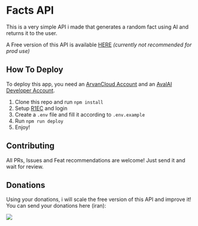 # Facts API
This is a very simple API i made that generates a random fact using AI and returns it to the user.

A Free version of this API is available [HERE](https://funfact.amirparsab9.arvanedge.ir/) *(currently not recommended for prod use)*

## How To Deploy
To deploy this app, you need an [ArvanCloud Account](https://panel.arvancloud.ir) and an [AvalAI Developer Account](https://chat.avalai.ir/platform/home).

1. Clone this repo and run `npm install`
2. Setup [R1EC](https://www.npmjs.com/package/r1ec) and login
3. Create a `.env` file and fill it according to `.env.example`
4. Run `npm run deploy`
5. Enjoy!

## Contributing
All PRs, Issues and Feat recommendations are welcome! Just send it and wait for review.

## Donations
Using your donations, i will scale the free version of this API and improve it! You can send your donations here (iran):

<a href="https://www.coffeebede.com/amirparsadd"><img class="img-fluid" src="https://coffeebede.ir/DashboardTemplateV2/app-assets/images/banner/default-yellow.svg" /></a>